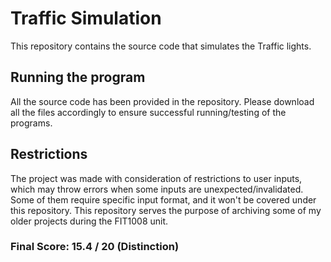 # Traffic Simulation
This repository contains the source code that simulates the Traffic lights.

## Running the program
All the source code has been provided in the repository. Please download all the files accordingly to ensure successful running/testing of the programs.

## Restrictions
The project was made with consideration of restrictions to user inputs, which may throw errors when some inputs are unexpected/invalidated. Some of them require specific input format, and it won't be covered under this repository. This repository serves the purpose of archiving some of my older projects during the FIT1008 unit.

### Final Score: 15.4 / 20 (Distinction)
